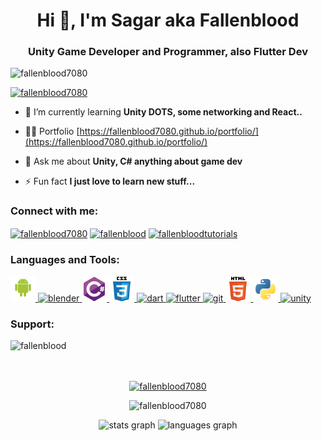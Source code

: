 <h1 align="center">Hi 👋, I'm Sagar aka Fallenblood</h1>
<h3 align="center">Unity Game Developer and Programmer, also Flutter Dev</h3>

<p align="left"> <img src="https://komarev.com/ghpvc/?username=fallenblood7080&label=Profile%20views&color=0e75b6&style=flat" alt="fallenblood7080" /> </p>

<p align="left"> <a href="https://twitter.com/fallenblood7080" target="blank"><img src="https://img.shields.io/twitter/follow/fallenblood7080?logo=twitter&style=for-the-badge" alt="fallenblood7080" /></a> </p>

- 🌱 I’m currently learning **Unity DOTS, some networking and React..**

- 👨‍💻 Portfolio [https://fallenblood7080.github.io/portfolio/](https://fallenblood7080.github.io/portfolio/)

- 💬 Ask me about **Unity, C# anything about game dev**

- ⚡ Fun fact **I just love to learn new stuff...**

<h3 align="left">Connect with me:</h3>
<p align="left">
<a href="https://twitter.com/fallenblood7080" target="blank"><img align="center" src="https://raw.githubusercontent.com/rahuldkjain/github-profile-readme-generator/master/src/images/icons/Social/twitter.svg" alt="fallenblood7080" height="30" width="40" /></a>
<a href="https://linkedin.com/in/fallenblood" target="blank"><img align="center" src="https://raw.githubusercontent.com/rahuldkjain/github-profile-readme-generator/master/src/images/icons/Social/linked-in-alt.svg" alt="fallenblood" height="30" width="40" /></a>
<a href="https://www.youtube.com/c/fallenbloodtutorials" target="blank"><img align="center" src="https://raw.githubusercontent.com/rahuldkjain/github-profile-readme-generator/master/src/images/icons/Social/youtube.svg" alt="fallenbloodtutorials" height="30" width="40" /></a>
</p>

<h3 align="left">Languages and Tools:</h3>
<p align="left"> <a href="https://developer.android.com" target="_blank" rel="noreferrer"> <img src="https://raw.githubusercontent.com/devicons/devicon/master/icons/android/android-original-wordmark.svg" alt="android" width="40" height="40"/> </a> <a href="https://www.blender.org/" target="_blank" rel="noreferrer"> <img src="https://download.blender.org/branding/community/blender_community_badge_white.svg" alt="blender" width="40" height="40"/> </a> <a href="https://www.w3schools.com/cs/" target="_blank" rel="noreferrer"> <img src="https://raw.githubusercontent.com/devicons/devicon/master/icons/csharp/csharp-original.svg" alt="csharp" width="40" height="40"/> </a> <a href="https://www.w3schools.com/css/" target="_blank" rel="noreferrer"> <img src="https://raw.githubusercontent.com/devicons/devicon/master/icons/css3/css3-original-wordmark.svg" alt="css3" width="40" height="40"/> </a> <a href="https://dart.dev" target="_blank" rel="noreferrer"> <img src="https://www.vectorlogo.zone/logos/dartlang/dartlang-icon.svg" alt="dart" width="40" height="40"/> </a> <a href="https://flutter.dev" target="_blank" rel="noreferrer"> <img src="https://www.vectorlogo.zone/logos/flutterio/flutterio-icon.svg" alt="flutter" width="40" height="40"/> </a> <a href="https://git-scm.com/" target="_blank" rel="noreferrer"> <img src="https://www.vectorlogo.zone/logos/git-scm/git-scm-icon.svg" alt="git" width="40" height="40"/> </a> <a href="https://www.w3.org/html/" target="_blank" rel="noreferrer"> <img src="https://raw.githubusercontent.com/devicons/devicon/master/icons/html5/html5-original-wordmark.svg" alt="html5" width="40" height="40"/> </a> <a href="https://www.python.org" target="_blank" rel="noreferrer"> <img src="https://raw.githubusercontent.com/devicons/devicon/master/icons/python/python-original.svg" alt="python" width="40" height="40"/> </a> <a href="https://unity.com/" target="_blank" rel="noreferrer"> <img src="https://www.vectorlogo.zone/logos/unity3d/unity3d-icon.svg" alt="unity" width="40" height="40"/> </a> </p>

<h3 align="left">Support:</h3>
<p><a href="https://ko-fi.com/fallenblood"> <img align="left" src="https://cdn.ko-fi.com/cdn/kofi3.png?v=3" height="50" width="210" alt="fallenblood" /></a></p><br>
<br></br>

<p align="center"> <a href="https://github.com/ryo-ma/github-profile-trophy"><img src="https://github-profile-trophy.vercel.app/?username=fallenblood7080&theme=nord" alt="fallenblood7080" /></a> </p>
<div align="center">
  <p><img src="https://github-readme-streak-stats.herokuapp.com/?user=fallenblood7080&theme=nord" alt="fallenblood7080" /></p>
  <img src="https://github-readme-stats.vercel.app/api?username=fallenblood7080&hide_title=false&hide_rank=false&show_icons=true&include_all_commits=true&count_private=true&disable_animations=false&theme=nord&locale=en&hide_border=false" height="150" alt="stats graph"  />
  <img src="https://github-readme-stats.vercel.app/api/top-langs?username=fallenblood7080&locale=en&hide_title=false&layout=compact&card_width=320&langs_count=5&theme=nord&hide_border=false" height="150" alt="languages graph"  />
</div>
